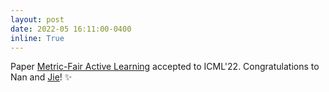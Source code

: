 ```yaml
---
layout: post
date: 2022-05 16:11:00-0400
inline: True
---
```


Paper <a href="https://proceedings.mlr.press/v162/shen22b.html">Metric-Fair Active Learning</a> accepted to ICML'22. Congratulations to Nan and <a href="https://sites.google.com/site/jieshensjtu/">Jie</a>! :sparkles: 
